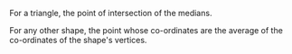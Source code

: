 For a triangle, the point of intersection of the medians.

For any other shape, the point whose co-ordinates are the average of the
co-ordinates of the shape's vertices.
